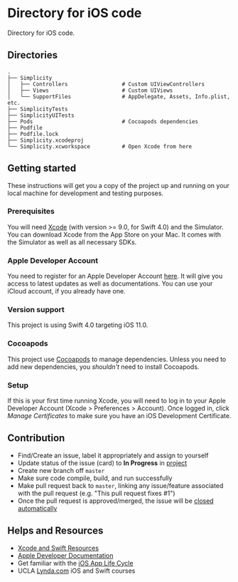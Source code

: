 # Directory for iOS code

Directory for iOS code.

## Directories
    .
    ├── Simplicity
    │   ├── Controllers                 # Custom UIViewControllers
    │   ├── Views                       # Custom UIViews
    │   └── SupportFiles                # AppDelegate, Assets, Info.plist, etc.
    ├── SimplicityTests
    ├── SimplicityUITests
    ├── Pods                            # Cocoapods dependencies
    ├── Podfile
    ├── Podfile.lock
    ├── Simplicity.xcodeproj
    └── Simplicity.xcworkspace          # Open Xcode from here

## Getting started

These instructions will get you a copy of the project up and running on your local machine for development and testing purposes.

### Prerequisites

You will need [Xcode](https://developer.apple.com/xcode/) (with version >= 9.0, for Swift 4.0) and the Simulator. You can download Xcode from the App Store on your Mac. It comes with the Simulator as well as all necessary SDKs.

### Apple Developer Account

You need to register for an Apple Developer Account [here](https://developer.apple.com/account/). It will give you access to latest updates as well as documentations. You can use your iCloud account, if you already have one.

### Version support

This project is using Swift 4.0 targeting iOS 11.0.

### Cocoapods

This project use [Cocoapods](https://cocoapods.org/) to manage dependencies. Unless you need to add new dependencies, you _shouldn't_ need to install Cocoapods.

### Setup

If this is your first time running Xcode, you will need to log in to your Apple Developer Account (Xcode > Preferences > Account). Once logged in, click _Manage Certificates_ to make sure you have an iOS Development Certificate.

## Contribution
- Find/Create an issue, label it appropriately and assign to yourself
- Update status of the issue (card) to **In Progress** in [project](https://github.com/theAnthonyLai/CS130/projects/1)
- Create new branch off `master`
- Make sure code compile, build, and run successfully
- Make pull request back to `master`, linking any issue/feature associated with the pull request (e.g. "This pull request fixes #1")
- Once the pull request is approved/merged, the issue will be [closed automatically](https://help.github.com/articles/closing-issues-using-keywords/)

## Helps and Resources
- [Xcode and Swift Resources](https://developer.apple.com/swift/resources/)
- [Apple Developer Documentation](https://developer.apple.com/documentation)
- Get familiar with the [iOS App Life Cycle](https://developer.apple.com/library/content/documentation/iPhone/Conceptual/iPhoneOSProgrammingGuide/TheAppLifeCycle/TheAppLifeCycle.html
)
- UCLA [Lynda.com](https://oit.ucla.edu/lynda-com) iOS and Swift courses
